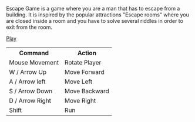 Escape Game is a game where you are a man that has to escape from a building. It is inspired by the popular attractions "Escape rooms" where you are closed inside a room and you have to solve several riddles in order to exit from the room.

<a href="http://htmlpreview.github.io/?https://github.com/MarcoSchaerfCourses/final-project-for-interactive-graphics-course-escapegame/blob/master/project/index.html" target="_blank"> Play </a>

<table>
  <tr>
    <th> Command </th>
    <th> Action </th>
  </tr>
  <tr>
    <td> Mouse Movement</td>
    <td> Rotate Player </td>
  </tr>
  <tr>
    <td> W / Arrow Up</td>
    <td> Move Forward </td>
  </tr>  
  
  <tr>
    <td> A / Arrow left</td>
    <td> Move Left </td>
  </tr>
  
  <tr>
    <td> S / Arrow Down</td>
    <td> Move Backward </td>
  </tr>
  
  <tr>
    <td> D / Arrow Right</td>
    <td> Move Right </td>
  </tr>
  
  <tr>
    <td> Shift</td>
    <td> Run </td>
  </tr>
  
</table>
  

